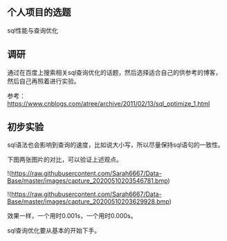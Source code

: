 ##  个人项目的选题

sql性能与查询优化

## 调研

通过在百度上搜索相关sql查询优化的话题，然后选择适合自己的供参考的博客，然后自己再照着进行实验。

参考：https://www.cnblogs.com/atree/archive/2011/02/13/sql_optimize_1.html

## 初步实验

sql语法也会影响到查询的速度，比如说大小写，所以尽量保持sql语句的一致性。

下图两张图片的对比，可以验证上述观点。

!(https://raw.githubusercontent.com/Sarah6667/Data-Base/master/images/capture_20200510203546781.bmp)

!(https://raw.githubusercontent.com/Sarah6667/Data-Base/master/images/capture_20200510203629928.bmp)

效果一样，一个用时0.001s，一个用时0.000s。

sql查询优化要从基本的开始下手。

